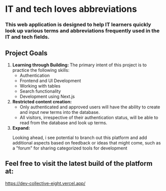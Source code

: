 <h1>IT and tech loves abbreviations</h1>
<h3><b>This web application is designed to help IT learners quickly look up various terms and abbreviations frequently used in the IT and tech fields.</b></h3>

<h2>Project Goals</h2>
<ol>
  <li>
    <b>Learning through Building: </b> The primary intent of this project is to practice the following skills:
    <ul>
      <li>Authentication</li>
      <li>Frontend and UI Development</li>
      <li>Working with tables</li>
      <li>Search functionality</li>
      <li>Development using Next.js</li>
    </ul>
  </li>
  <li>
    <b>Restricted content creation: </b>
    <ul>
      <li>Only authenticated and approved users will have the ability to create and input new terms into the database.</li>
      <li>All visitors, irrespective of their authentication status, will be able to read from the database and look up terms.</li>
    </ul>
  </li>
  <li>
    <b>Expand: </b>
    <p>Looking ahead, i see potential to branch out this platform and add additional aspects based on feedback or ideas that might come, such as a "forum" for sharing categorized tools for development</p>
  </li>
</ol>

<h2>Feel free to visit the latest build of the platform at:</h2>
<a href="https://dev-collective-eight.vercel.app/">https://dev-collective-eight.vercel.app/</a>
